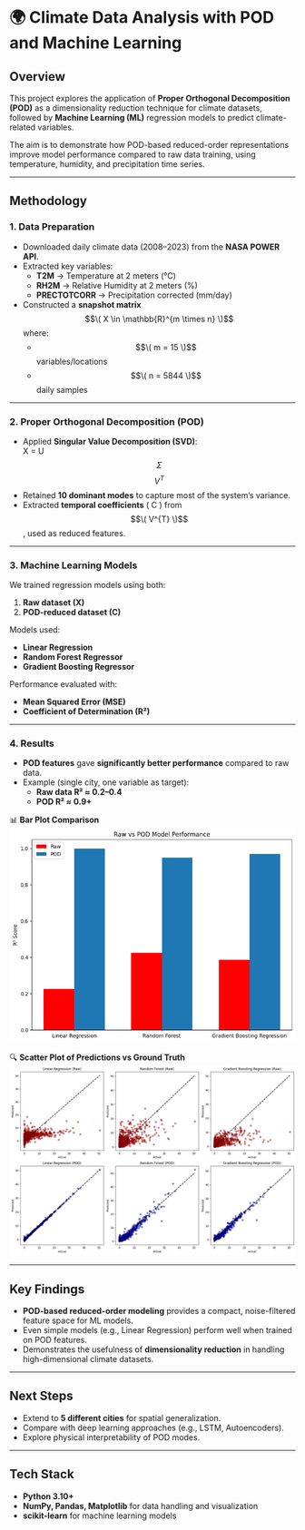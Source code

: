 # 🌍 Climate Data Analysis with POD and Machine Learning

## Overview
This project explores the application of **Proper Orthogonal Decomposition (POD)** as a dimensionality reduction technique for climate datasets, followed by **Machine Learning (ML)** regression models to predict climate-related variables.  

The aim is to demonstrate how POD-based reduced-order representations improve model performance compared to raw data training, using temperature, humidity, and precipitation time series.

---

## Methodology

### 1. Data Preparation
- Downloaded daily climate data (2008–2023) from the **NASA POWER API**.  
- Extracted key variables:  
  - **T2M** → Temperature at 2 meters (°C)  
  - **RH2M** → Relative Humidity at 2 meters (%)  
  - **PRECTOTCORR** → Precipitation corrected (mm/day)  
- Constructed a **snapshot matrix** $$\( X \in \mathbb{R}^{m \times n} \)$$ where:  
  - $$\( m = 15 \)$$ variables/locations  
  - $$\( n = 5844 \)$$ daily samples  

---

### 2. Proper Orthogonal Decomposition (POD)
- Applied **Singular Value Decomposition (SVD)**:  
     X = U $$\Sigma$$ $$V^{T}$$   
- Retained **10 dominant modes** to capture most of the system’s variance.  
- Extracted **temporal coefficients** \( C \) from  $$\( V^{T} \)$$, used as reduced features.  

---

### 3. Machine Learning Models
We trained regression models using both:
1. **Raw dataset (X)**  
2. **POD-reduced dataset (C)**  

Models used:
- **Linear Regression**  
- **Random Forest Regressor**  
- **Gradient Boosting Regressor**  

Performance evaluated with:  
- **Mean Squared Error (MSE)**  
- **Coefficient of Determination (R²)**  

---

### 4. Results
- **POD features** gave **significantly better performance** compared to raw data.  
- Example (single city, one variable as target):  
  - **Raw data R² ≈ 0.2–0.4**  
  - **POD R² ≈ 0.9+**  

📊 **Bar Plot Comparison**  
![Bar Plot](pictures/outputbar.png)  

🔍 **Scatter Plot of Predictions vs Ground Truth**  
![Scatter Plot](pictures/outputscatter.png)  

---

## Key Findings
- **POD-based reduced-order modeling** provides a compact, noise-filtered feature space for ML models.  
- Even simple models (e.g., Linear Regression) perform well when trained on POD features.  
- Demonstrates the usefulness of **dimensionality reduction** in handling high-dimensional climate datasets.  

---

## Next Steps
- Extend to **5 different cities** for spatial generalization.  
- Compare with deep learning approaches (e.g., LSTM, Autoencoders).  
- Explore physical interpretability of POD modes.  

---

## Tech Stack
- **Python 3.10+**  
- **NumPy, Pandas, Matplotlib** for data handling and visualization  
- **scikit-learn** for machine learning models  





